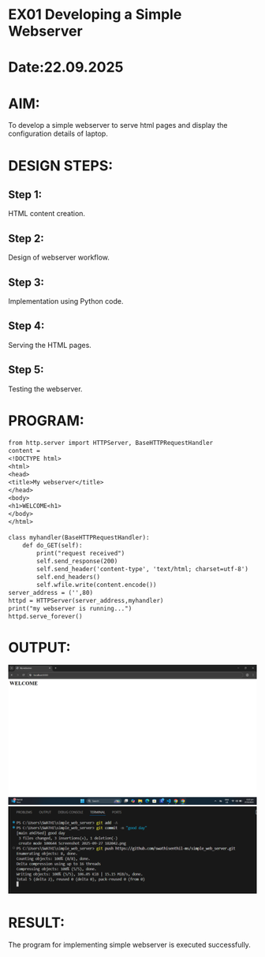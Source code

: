 # EX01 Developing a Simple Webserver

# Date:22.09.2025
# AIM:
To develop a simple webserver to serve html pages and display the configuration details of laptop.

# DESIGN STEPS:
## Step 1:
HTML content creation.

## Step 2:
Design of webserver workflow.

## Step 3:
Implementation using Python code.

## Step 4:
Serving the HTML pages.

## Step 5:
Testing the webserver.

# PROGRAM:
```
from http.server import HTTPServer, BaseHTTPRequestHandler
content =
<!DOCTYPE html>
<html>
<head>
<title>My webserver</title>
</head>
<body>
<h1>WELCOME<h1>
</body>
</html>

class myhandler(BaseHTTPRequestHandler):
    def do_GET(self):
        print("request received")
        self.send_response(200)
        self.send_header('content-type', 'text/html; charset=utf-8')
        self.end_headers()
        self.wfile.write(content.encode())
server_address = ('',80)
httpd = HTTPServer(server_address,myhandler)
print("my webserver is running...")
httpd.serve_forever()
```

# OUTPUT:

![alt text](<Screenshot 2025-09-27 182042.png>)
![alt text](<Screenshot 2025-09-28 183027.png>)
# RESULT:
The program for implementing simple webserver is executed successfully.
